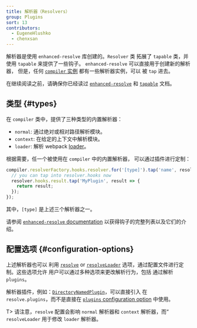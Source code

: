 ```yaml
---
title: 解析器（Resolvers）
group: Plugins
sort: 13
contributors:
  - EugeneHlushko
  - chenxsan
---
```


解析器是使用 `enhanced-resolve` 库创建的。`Resolver` 类
拓展了 `tapable` 类，并使用 `tapable` 来提供了一些钩子。
`enhanced-resolve` 可以直接用于创建新的解析器，
但是，任何 [`compiler` 实例](/api/node/#compiler-instance) 都有一些解析器实例，可以
被 `tap` 进去。

在继续阅读之前，请确保你已经读过
 [`enhanced-resolve`](https://github.com/webpack/enhanced-resolve) 和 [`tapable`](/api/plugins/#tapable) 文档。


## 类型 {#types}

在 `compiler` 类中，提供了三种类型的内置解析器：

- `normal`: 通过绝对或相对路径解析模块。
- `context`: 在给定的上下文中解析模块。
- `loader`: 解析 webpack [loader](/loaders)。

根据需要，任一个被使用在 `compiler` 中的内置解析器，
可以通过插件进行定制：

``` js
compiler.resolverFactory.hooks.resolver.for('[type]').tap('name', resolver => {
  // you can tap into resolver.hooks now
  resolver.hooks.result.tap('MyPlugin', result => {
    return result;
  });
});
```

其中，`[type]` 是上述三个解析器之一。

请参阅 [`enhanced-resolve` documentation](https://github.com/webpack/enhanced-resolve) 以获得钩子的完整列表以及它们的介绍。


## 配置选项 {#configuration-options}

上述解析器也可以
利用 [`resolve`](/configuration/resolve/) or [`resolveLoader`](/configuration/resolve/#resolveloader) 选项，通过配置文件进行定制。这些选项允许
用户可以通过多种选项来更改解析行为，包括
通过解析 `plugins`。

解析器插件，例如：[`DirectoryNamedPlugin`](https://github.com/shaketbaby/directory-named-webpack-plugin)，可以直接引入
在 `resolve.plugins`，而不是直接在 [`plugins` configuration option](/configuration/plugins/#plugins) 中使用。

T> 请注意，`resolve` 配置会影响 `normal` 解析器和 `context` 解析器，而“ `resolveLoader` 用于修改 `loader` 解析器。
